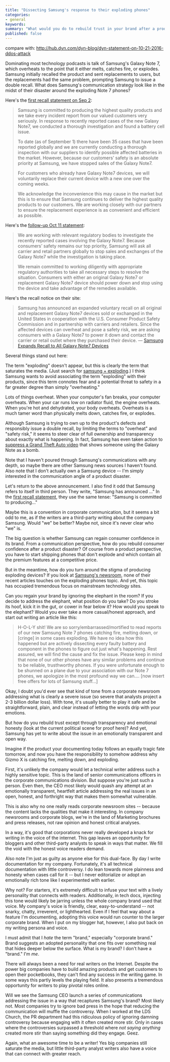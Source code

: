 ```yaml
---
title: "Dissecting Samsung's response to their exploding phones"
categories:
- general
keywords: 
summary: "What would you do to rebuild trust in your brand after a product disaster like Samsung's exploding phones? I looked at Samsung's recall notice and newsroom to see what strategies they employed but found the communication brief, plain, and short of owning up to the full circumstances. I don't think companies can ever embrace communication that is transparent and emotionally honest enough to connect with readers on the Internet."
published: false
---
```


compare with: http://hub.dyn.com/dyn-blog/dyn-statement-on-10-21-2016-ddos-attack

Dominating most technology podcasts is talk of Samsung's Galaxy Note 7, which overheats to the point that it either melts, catches fire, or explodes. Samsung initially recalled the product and sent replacements to users, but the replacements had the same problem, prompting Samsung to issue a double recall. What does Samsung's communication strategy look like in the midst of their disaster around the exploding Note 7 phones?

Here's the [first recall statement on Sep 2](https://news.samsung.com/global/statement-on-galaxy-note7):

>Samsung is committed to producing the highest quality products and we take every incident report from our valued customers very seriously. In response to recently reported cases of the new Galaxy Note7, we conducted a thorough investigation and found a battery cell issue.
>
>To date (as of September 1) there have been 35 cases that have been reported globally and we are currently conducting a thorough inspection with our suppliers to identify possible affected batteries in the market. However, because our customers’ safety is an absolute priority at Samsung, we have stopped sales of the Galaxy Note7.
>
>For customers who already have Galaxy Note7 devices, we will voluntarily replace their current device with a new one over the coming weeks.
> 
>We acknowledge the inconvenience this may cause in the market but this is to ensure that Samsung continues to deliver the highest quality products to our customers. We are working closely with our partners to ensure the replacement experience is as convenient and efficient as possible.

Here's the [follow-up Oct 11 statement](https://news.samsung.com/global/samsung-will-ask-all-global-partners-to-stop-sales-and-exchanges-of-galaxy-note7-while-further-investigation-takes-place): 

>We are working with relevant regulatory bodies to investigate the recently reported cases involving the Galaxy Note7. Because consumers’ safety remains our top priority, Samsung will ask all carrier and retail partners globally to stop sales and exchanges of the Galaxy Note7 while the investigation is taking place.
> 
>We remain committed to working diligently with appropriate regulatory authorities to take all necessary steps to resolve the situation. Consumers with either an original Galaxy Note7 or replacement Galaxy Note7 device should power down and stop using the device and take advantage of the remedies available.

Here's the recall notice on their site: 

> Samsung has announced an expanded voluntary recall on all original and replacement Galaxy Note7 devices sold or exchanged in the United States in cooperation with the U.S. Consumer Product Safety Commission and in partnership with carriers and retailers. Since the affected devices can overheat and pose a safety risk, we are asking consumers with a Galaxy Note7 to power it down and contact the carrier or retail outlet where they purchased their device. &mdash; [Samsung Expands Recall to All Galaxy Note7 Devices](http://www.samsung.com/us/note7recall/)

Several things stand out here:

The term "exploding" doesn't appear, but this is clearly the term that saturates the media. (Just search for [samsung + exploding](https://www.google.com/webhp?sourceid=chrome-instant&ion=1&espv=2&ie=UTF-8#q=samsung%20exploding).) I think Samsung wants to avoid associating the term "exploding" with their products, since this term connotes fear and a potential threat to safety in a far greater degree than simply "overheating." 

Lots of things overheat. When your computer's fan breaks, your computer overheats. When your car runs low on radiator fluid, the engine overheats. When you're hot and dehydrated, your body overheats. Overheats is a much tamer word than physically melts down, catches fire, or explodes. 

Although Samsung is trying to own up to the product's defects and responsibly issue a double recall, by limiting the terms to "overheat" and "safety risk," it seems to steer clear of full ownership and transparency about exactly what is happening. In fact, Samsung has even taken action to [suppress a Grand Theft Auto video](http://www.theverge.com/2016/10/19/13333386/samsung-galaxy-note-7-gta-mod-youtube-takedown) that shows someone using the Galaxy Note as a bomb.

Note that I haven't poured through Samsung's communications with any depth, so maybe there are other Samsung news sources I haven't found. Also note that I don't actually own a Samsung device -- I'm simply interested in the communication angle of a product disaster.

Let's return to the above announcement. I also find it odd that Samsung refers to itself in third person. They write, "Samsung has announced ..." In the [first recall statement](http://www.theverge.com/circuitbreaker/2016/9/2/12767884/samsung-galaxy-note-7-recall-statement), they use the same tense: "Samsung is committed to producing..."

Maybe this is a convention in corporate communication, but it seems a bit odd to me, as if the writers are a third-party writing about the company Samsung. Would "we" be better? Maybe not, since it's never clear who "we" is.

The big question is whether Samsung can regain consumer confidence in its brand. From a communication perspective, how do you rebuild consumer confidence after a product disaster? Of course from a product perspective, you have to start shipping phones that don't explode and which contain all the premium features at a competitive price. 

But in the meantime, how do you turn around the stigma of producing exploding devices? If you look at [Samsung's newsroom](https://news.samsung.com/global/), none of their recent articles touches on the exploding phones topic. And yet, this topic has occupied tremendous focus on mainstream technology sites. 

Can you regain your brand by ignoring the elephant in the room? If you decide to address the elephant, what position do you take? Do you stroke its hoof, kick it in the gut, or cower in fear below it? How would you speak to the elephant? Would you ever take a more casual/honest approach, and start out writing an article like this:

> H-O-L-Y shit! We are so sorry/embarrassed/mortified to read reports of our new Samsung Note 7 phones catching fire, melting down, or [cringe] in some cases exploding. We have no idea how this happened but are actively dissecting every faulty battery and component in the phones to figure out just what's happening. Rest assured, we will find the cause and fix the issue. Please keep in mind that none of our other phones have any similar problems and continue to be reliable, trusthworthy phones. If you were unfortunate enough to be shunned on a plane due to your association with our Note 7 phones, we apologize in the most profound way we can.... [now insert free offers for lots of Samsung stuff...]

Okay, I doubt you'd ever see that kind of tone from a corporate newsroom addressing what is clearly a severe issue (so severe that analysts project a 2-3 billion dollar loss). With tone, it's usually better to play it safe and be straightforward, plain, and clear instead of letting the words drip with your emotions. 

But how do you rebuild trust except through transparency and emotional honesty (look at the current political scene for proof here)? And yet, Samsung has yet to write about the issue in an emotionally transparent and open way. 

Imagine if the product your documenting today follows an equally tragic fate tomorrow, and now you have the responsibility to somehow address why Gizmo X is catching fire, melting down, and exploding. 

First, it's unlikely the company would let a technical writer address such a highly sensitive topic. This is the land of senior communications officers in the corporate communications division. But suppose you're just such a person. Even then, the CEO most likely would quash any attempt at an emotionally transparent, heartfelt article addressing the real issues in an open, honest, and forthright way that makes them somewhat vulnerable. 

This is also why no one really reads corporate newsroom sites -- because the content lacks the qualities that make it interesting. In company newsrooms and corporate blogs, we're in the land of Marketing brochures and press releases, not raw opinion and honest critical analyses.

In a way, it's good that corporations never really developed a knack for writing in the voice of the internet. This gap leaves an opportunity for bloggers and other third-party analysts to speak in ways that matter. We fill the void with the honest voice readers demand.

Also note I'm just as guilty as anyone else for this dual-face. By day I write documentation for my company. Fortunately, it's all technical documentation with little controversy. I do lean towards more plainness and honesty when cases call for it -- but I never editorialize or adopt an emotionally rich tone like I experimented with earlier. 

Why not? For starters, it's extremely difficult to infuse your text with a lively personality that connects with readers. Additionally, in tech docs, injecting this tone would likely be jarring unless the whole company brand used that voice. My company's voice is friendly, clear, easy-to-understand -- not snarky, chatty, irreverent, or lighthearted. Even if I feel that way about a feature I'm documenting, adopting this voice would run counter to the larger corporate brand. When I put on my blogger hat, however, I also put back on my writing persona and voice. 

I must admit that I *hate* the term "brand," especially "corporate brand." Brand suggests an adopted personality that one fits over something real that hides deeper below the surface. What is my brand? I don't have a "brand." I'm *me*.

There will always been a need for real writers on the Internet. Despite the power big companies have to build amazing products and get customers to open their pocketbooks, they can't find any success in the writing game. In some ways this partly levels the playing field. It also presents a tremendous opportunity for writers to play pivotal roles online.

Will we see the Samsung CEO launch a series of communications addressing the issue in a way that recaptures Samsung's brand? Most likely not. Most companies try to ignore bad press in the hope that reducing the communication will muffle the controversy. When I worked at the LDS Church, the PR department had this ridiculous policy of ignoring damning controversy because engaging with it often created more stir. Only in cases where the controversies surpassed a threshold where *not saying anything* created more stir than saying something did they engage. Geez. 

Again, what an awesome time to be a writer! Yes big companies still saturate the media, but little third-party analyst writers also have a voice that can connect with greater reach.
